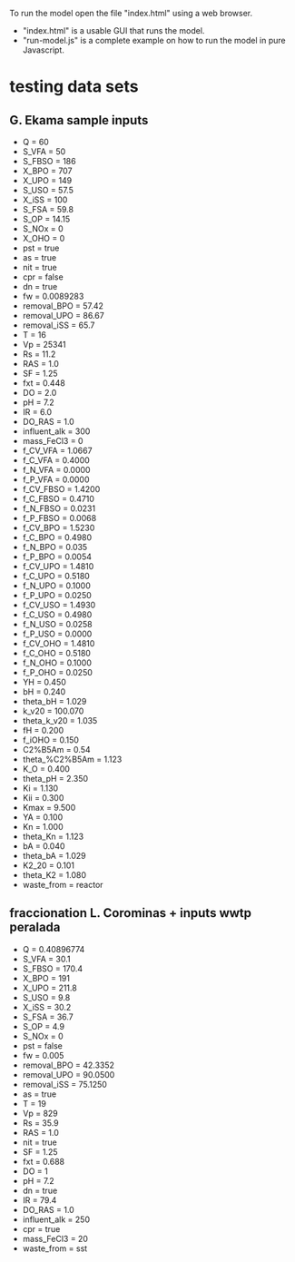 To run the model open the file "index.html" using a web browser.

- "index.html" is a usable GUI that runs the model.
- "run-model.js" is a complete example on how to run the model in pure Javascript.

# testing data sets

## G. Ekama sample inputs
  - Q               =  60
  - S_VFA           =  50
  - S_FBSO          =  186
  - X_BPO           =  707
  - X_UPO           =  149
  - S_USO           =  57.5
  - X_iSS           =  100
  - S_FSA           =  59.8
  - S_OP            =  14.15
  - S_NOx           =  0
  - X_OHO           =  0
  - pst             =  true
  - as              =  true
  - nit             =  true
  - cpr             =  false
  - dn              =  true
  - fw              =  0.0089283
  - removal_BPO     =  57.42
  - removal_UPO     =  86.67
  - removal_iSS     =  65.7
  - T               =  16
  - Vp              =  25341
  - Rs              =  11.2
  - RAS             =  1.0
  - SF              =  1.25
  - fxt             =  0.448
  - DO              =  2.0
  - pH              =  7.2
  - IR              =  6.0
  - DO_RAS          =  1.0
  - influent_alk    =  300
  - mass_FeCl3      =  0
  - f_CV_VFA        =  1.0667
  - f_C_VFA         =  0.4000
  - f_N_VFA         =  0.0000
  - f_P_VFA         =  0.0000
  - f_CV_FBSO       =  1.4200
  - f_C_FBSO        =  0.4710
  - f_N_FBSO        =  0.0231
  - f_P_FBSO        =  0.0068
  - f_CV_BPO        =  1.5230
  - f_C_BPO         =  0.4980
  - f_N_BPO         =  0.035
  - f_P_BPO         =  0.0054
  - f_CV_UPO        =  1.4810
  - f_C_UPO         =  0.5180
  - f_N_UPO         =  0.1000
  - f_P_UPO         =  0.0250
  - f_CV_USO        =  1.4930
  - f_C_USO         =  0.4980
  - f_N_USO         =  0.0258
  - f_P_USO         =  0.0000
  - f_CV_OHO        =  1.4810
  - f_C_OHO         =  0.5180
  - f_N_OHO         =  0.1000
  - f_P_OHO         =  0.0250
  - YH              =  0.450
  - bH              =  0.240
  - theta_bH        =  1.029
  - k_v20           =  100.070
  - theta_k_v20     =  1.035
  - fH              =  0.200
  - f_iOHO          =  0.150
  - C2%B5Am         =  0.54
  - theta_%C2%B5Am  =  1.123
  - K_O             =  0.400
  - theta_pH        =  2.350
  - Ki              =  1.130
  - Kii             =  0.300
  - Kmax            =  9.500
  - YA              =  0.100
  - Kn              =  1.000
  - theta_Kn        =  1.123
  - bA              =  0.040
  - theta_bA        =  1.029
  - K2_20           =  0.101
  - theta_K2        =  1.080
  - waste_from      =  reactor

## fraccionation L. Corominas + inputs wwtp peralada
  - Q             =  0.40896774
  - S_VFA         =  30.1
  - S_FBSO        =  170.4
  - X_BPO         =  191
  - X_UPO         =  211.8
  - S_USO         =  9.8
  - X_iSS         =  30.2
  - S_FSA         =  36.7
  - S_OP          =  4.9
  - S_NOx         =  0
  - pst           =  false
  - fw            =  0.005
  - removal_BPO   =  42.3352
  - removal_UPO   =  90.0500
  - removal_iSS   =  75.1250
  - as            =  true
  - T             =  19
  - Vp            =  829
  - Rs            =  35.9
  - RAS           =  1.0
  - nit           =  true
  - SF            =  1.25
  - fxt           =  0.688
  - DO            =  1
  - pH            =  7.2
  - dn            =  true
  - IR            =  79.4
  - DO_RAS        =  1.0
  - influent_alk  =  250
  - cpr           =  true
  - mass_FeCl3    =  20
  - waste_from    =  sst
